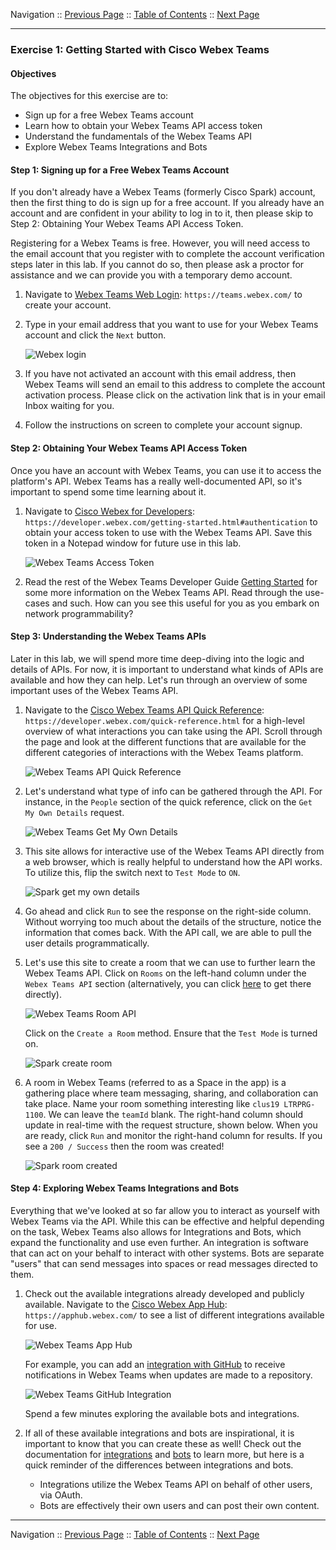 Navigation :: [Previous Page](LTRPRG-1100-02c1-Teams.md) :: [Table of Contents](LTRPRG-1100-00-Intro.md#table-of-contents) :: [Next Page](LTRPRG-1100-02d1-Postman.md)

---

### Exercise 1: Getting Started with Cisco Webex Teams

#### Objectives

The objectives for this exercise are to:

* Sign up for a free Webex Teams account
* Learn how to obtain your Webex Teams API access token
* Understand the fundamentals of the Webex Teams API
* Explore Webex Teams Integrations and Bots

#### Step 1: Signing up for a Free Webex Teams Account

If you don't already have a Webex Teams (formerly Cisco Spark) account, then the first thing to do is sign up for a 
free account. If you already have an account and are confident in your ability to log in to it, then please skip to 
Step 2: Obtaining Your Webex Teams API Access Token.

Registering for a Webex Teams is free.  However, you will need access to the email account that you register with to 
complete the account verification steps later in this lab.  If you cannot do so, then please ask a proctor for 
assistance and we can provide you with a temporary demo account.

1. Navigate to [Webex Teams Web Login](https://teams.webex.com/): `https://teams.webex.com/` to create your account.

2. Type in your email address that you want to use for your Webex Teams account and click the `Next` button.
    
    ![Webex login](assets/WebexTeams-01.png)
    
3. If you have not activated an account with this email address, then Webex Teams will send an email to this address 
to complete the account activation process. Please click on the activation link that is in your email Inbox waiting 
for you.

4. Follow the instructions on screen to complete your account signup.

#### Step 2: Obtaining Your Webex Teams API Access Token

Once you have an account with Webex Teams, you can use it to access the platform's API. Webex Teams has a really 
well-documented API, so it's important to spend some time learning about it.

1. Navigate to [Cisco Webex for Developers](https://developer.webex.com/getting-started.html#authentication):
`https://developer.webex.com/getting-started.html#authentication` to obtain your access token to use with the Webex 
Teams API. Save this token in a Notepad window for future use in this lab.
    
    ![Webex Teams Access Token](assets/WebexTeams-02.png)

2. Read the rest of the Webex Teams Developer Guide [Getting Started](https://developer.webex.com/getting-started.html) 
for some more information on the Webex Teams API. Read through the use-cases and such.  How can you see this useful 
for you as you embark on network programmability?

#### Step 3: Understanding the Webex Teams APIs

Later in this lab, we will spend more time deep-diving into the logic and details of APIs. For now, it is important 
to understand what kinds of APIs are available and how they can help. Let's run through an overview of some 
important uses of the Webex Teams API.

1. Navigate to the [Cisco Webex Teams API Quick Reference](https://developer.webex.com/quick-reference.html):
`https://developer.webex.com/quick-reference.html` for a high-level overview of what interactions you can take using
the API. Scroll through the page and look at the different functions that are available for the different categories 
of interactions with the Webex Teams platform.
    
    ![Webex Teams API Quick Reference](assets/WebexTeams-03.png)

2. Let's understand what type of info can be gathered through the API. For instance, in the `People` section of the 
quick reference, click on the `Get My Own Details` request.
    
    ![Webex Teams Get My Own Details](assets/WebexTeams-04.png)

3. This site allows for interactive use of the Webex Teams API directly from a web browser, which is really 
helpful to understand how the API works. To utilize this, flip the switch next to `Test Mode` to `ON`.
    
    ![Spark get my own details](assets/WebexTeams-05.png)
    
4. Go ahead and click `Run` to see the response on the right-side column. Without worrying too much about the details
of the structure, notice the information that comes back. With the API call, we are able to pull the user details 
programmatically.

5. Let's use this site to create a room that we can use to further learn the Webex Teams API. Click on `Rooms` on the 
left-hand column under the `Webex Teams API` section (alternatively, you can click
[here](https://developer.webex.com/resource-rooms.html) to get there directly).
    
    ![Webex Teams Room API](assets/WebexTeams-06.png)

    Click on the `Create a Room` method.  Ensure that the `Test Mode` is turned on.  
    
    ![Spark create room](assets/WebexTeams-07.png)
    
6. A room in Webex Teams (referred to as a Space in the app) is a gathering place where team messaging, sharing, and 
collaboration can take place. Name your room something interesting like `clus19 LTRPRG-1100`.  We can leave the 
`teamId` blank. The right-hand column should update in real-time with the request structure, shown below. When you 
are ready, click `Run` and monitor the right-hand column for results. If you see a `200 / Success` then the room was 
created!
    
    ![Spark room created](assets/WebexTeams-08.png)
    
#### Step 4: Exploring Webex Teams Integrations and Bots

Everything that we've looked at so far allow you to interact as yourself with Webex Teams via the API. While this can
be effective and helpful depending on the task, Webex Teams also allows for Integrations and Bots, which expand the 
functionality and use even further. An integration is software that can act on your behalf to interact with other 
systems. Bots are separate "users" that can send messages into spaces or read messages directed to them.

1. Check out the available integrations already developed and publicly available. Navigate to the
[Cisco Webex App Hub](https://apphub.webex.com/): `https://apphub.webex.com/` to see a list of different integrations
available for use.
    
    ![Webex Teams App Hub](assets/WebexTeams-09.png)

    For example, you can add an
    [integration with GitHub](https://apphub.webex.com/categories/all/integrations/github-cisco-systems) to receive 
    notifications in Webex Teams when updates are made to a repository.
    
    ![Webex Teams GitHub Integration](assets/WebexTeams-10.png)
    
    Spend a few minutes exploring the available bots
    and integrations.

2. If all of these available integrations and bots are inspirational, it is important to know that you can create 
these as well! Check out the documentation for [integrations](https://developer.webex.com/authentication.html) and 
[bots](https://developer.webex.com/bots.html) to learn more, but here is a quick reminder of the differences between 
integrations and bots.
    
    * Integrations utilize the Webex Teams API on behalf of other users, via OAuth.
    * Bots are effectively their own users and can post their own content.

---

Navigation :: [Previous Page](LTRPRG-1100-02c1-Teams.md) :: [Table of Contents](LTRPRG-1100-00-Intro.md#table-of-contents) :: [Next Page](LTRPRG-1100-02d1-Postman.md)
